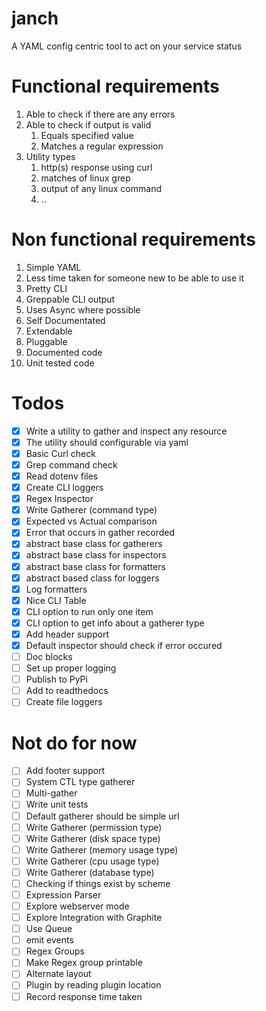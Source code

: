 # janch
A YAML config centric tool to act on your service status

# Functional requirements
1. Able to check if there are any errors
2. Able to check if output is valid
    1. Equals specified value
    2. Matches a regular expression
3. Utility types
    1. http(s) response using curl
    2. matches of linux grep
    3. output of any linux command
    4. ..

# Non functional requirements

1. Simple YAML
2. Less time taken for someone new to be able to use it
3. Pretty CLI
4. Greppable CLI output
5. Uses Async where possible
6. Self Documentated 
7. Extendable
8. Pluggable
9. Documented code
10. Unit tested code



# Todos

- [x] Write a utility to gather and inspect any resource
- [x] The utility should configurable via yaml
- [x] Basic Curl check
- [x] Grep command check
- [x] Read dotenv files
- [x] Create CLI loggers
- [x] Regex Inspector
- [x] Write Gatherer (command type)
- [x] Expected vs Actual comparison
- [x] Error that occurs in gather recorded
- [x] abstract base class for gatherers
- [x] abstract base class for inspectors
- [x] abstract base class for formatters
- [x] abstract based class for loggers
- [x] Log formatters
- [x] Nice CLI Table
- [x] CLI option to run only one item
- [x] CLI option to get info about a gatherer type
- [x] Add header support
- [x] Default inspector should check if error occured
- [ ] Doc blocks
- [ ] Set up proper logging
- [ ] Publish to PyPi
- [ ] Add to readthedocs
- [ ] Create file loggers

# Not do for now

- [ ] Add footer support
- [ ] System CTL type gatherer
- [ ] Multi-gather
- [ ] Write unit tests
- [ ] Default gatherer should be simple url
- [ ] Write Gatherer (permission type)
- [ ] Write Gatherer (disk space type)
- [ ] Write Gatherer (memory usage type)
- [ ] Write Gatherer (cpu usage type)
- [ ] Write Gatherer (database type)
- [ ] Checking if things exist by scheme
- [ ] Expression Parser
- [ ] Explore webserver mode
- [ ] Explore Integration with Graphite
- [ ] Use Queue
- [ ] emit events
- [ ] Regex Groups
- [ ] Make Regex group printable
- [ ] Alternate layout
- [ ] Plugin by reading plugin location
- [ ] Record response time taken
